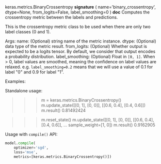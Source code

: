 keras.metrics.BinaryCrossentropy
__signature__
(
  name='binary_crossentropy',
  dtype=None,
  from_logits=False,
  label_smoothing=0
)
__doc__
Computes the crossentropy metric between the labels and predictions.

This is the crossentropy metric class to be used when there are only two
label classes (0 and 1).

Args:
    name: (Optional) string name of the metric instance.
    dtype: (Optional) data type of the metric result.
    from_logits: (Optional) Whether output is expected
        to be a logits tensor. By default, we consider
        that output encodes a probability distribution.
    label_smoothing: (Optional) Float in `[0, 1]`.
        When > 0, label values are smoothed,
        meaning the confidence on label values are relaxed.
        e.g. `label_smoothing=0.2` means that we will use
        a value of 0.1 for label "0" and 0.9 for label "1".

Examples:

Standalone usage:

>>> m = keras.metrics.BinaryCrossentropy()
>>> m.update_state([[0, 1], [0, 0]], [[0.6, 0.4], [0.4, 0.6]])
>>> m.result()
0.81492424

>>> m.reset_state()
>>> m.update_state([[0, 1], [0, 0]], [[0.6, 0.4], [0.4, 0.6]],
...                sample_weight=[1, 0])
>>> m.result()
0.9162905

Usage with `compile()` API:

```python
model.compile(
    optimizer='sgd',
    loss='mse',
    metrics=[keras.metrics.BinaryCrossentropy()])
```

